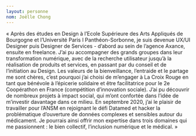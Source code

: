 ```yaml
--- 
layout: personne 
nom: Joëlle Chong 
--- 
```


« Après des études en Design à l’Ecole Supérieure des Arts Appliqués de Bourgogne et l’Université Paris I Panthéon-Sorbonne, je suis devenue UX/UI Designer puis Designer de Services - d’abord au sein de l’agence Axance, ensuite en freelance. J’ai pu accompagner des grands groupes dans leur transformation numérique, avec de la recherche utilisateur jusqu’à la réalisation de produits et services, en passant par du conseil et de l’initiation au Design. Les valeurs de la bienveillance, l’entraide et le partage me sont chères, c’est pourquoi j’ai choisi de m’engager à La Croix Rouge en tant que bénévole à l’épicerie solidaire et être facilitatrice pour le 2e Coopérathon en France (compétition d’innovation sociale). J’ai pu découvrir de nombreux projets à impact social, qui m’ont confortée dans l’idée de m’investir davantage dans ce milieu. En septembre 2020, j’ai le plaisir de travailler pour l’ANSM en rejoignant le défi Datamed et hacker la problématique d’ouverture de données complexes et sensibles autour du médicament. Je pourrais ainsi offrir mon expertise dans trois domaines qui me passionnent : le bien collectif, l’inclusion numérique et le médical. »
